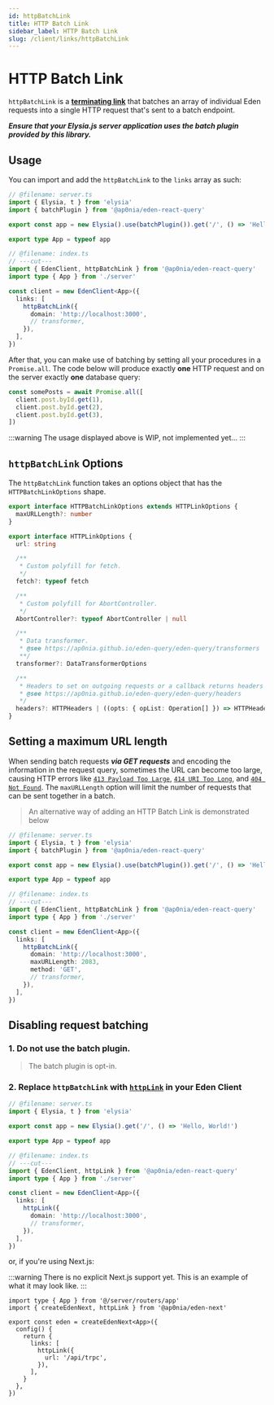 ```yaml
---
id: httpBatchLink
title: HTTP Batch Link
sidebar_label: HTTP Batch Link
slug: /client/links/httpBatchLink
---
```


# HTTP Batch Link

`httpBatchLink` is a [**terminating link**](./overview.md#the-terminating-link) that
batches an array of individual Eden requests into a single HTTP request that's sent
to a batch endpoint.

**_Ensure that your Elysia.js server application uses the batch plugin provided by this library._**

## Usage

You can import and add the `httpBatchLink` to the `links` array as such:

```typescript twoslash
// @filename: server.ts
import { Elysia, t } from 'elysia'
import { batchPlugin } from '@ap0nia/eden-react-query'

export const app = new Elysia().use(batchPlugin()).get('/', () => 'Hello, World!')

export type App = typeof app

// @filename: index.ts
// ---cut---
import { EdenClient, httpBatchLink } from '@ap0nia/eden-react-query'
import type { App } from './server'

const client = new EdenClient<App>({
  links: [
    httpBatchLink({
      domain: 'http://localhost:3000',
      // transformer,
    }),
  ],
})
```

After that, you can make use of batching by setting all your procedures in a `Promise.all`.
The code below will produce exactly **one** HTTP request and on the server exactly **one** database query:

```ts
const somePosts = await Promise.all([
  client.post.byId.get(1),
  client.post.byId.get(2),
  client.post.byId.get(3),
])
```

:::warning
The usage displayed above is WIP, not implemented yet...
:::

## `httpBatchLink` Options

The `httpBatchLink` function takes an options object that has the `HTTPBatchLinkOptions` shape.

```typescript
export interface HTTPBatchLinkOptions extends HTTPLinkOptions {
  maxURLLength?: number
}

export interface HTTPLinkOptions {
  url: string

  /**
   * Custom polyfill for fetch.
   */
  fetch?: typeof fetch

  /**
   * Custom polyfill for AbortController.
   */
  AbortController?: typeof AbortController | null

  /**
   * Data transformer.
   * @see https://ap0nia.github.io/eden-query/eden-query/transformers
   **/
  transformer?: DataTransformerOptions

  /**
   * Headers to set on outgoing requests or a callback returns headers to set.
   * @see https://ap0nia.github.io/eden-query/eden-query/headers
   */
  headers?: HTTPHeaders | ((opts: { opList: Operation[] }) => HTTPHeaders | Promise<HTTPHeaders>)
}
```

## Setting a maximum URL length

When sending batch requests **_via GET requests_** and encoding the information in the request query,
sometimes the URL can become too large, causing HTTP errors like
[`413 Payload Too Large`](https://developer.mozilla.org/en-US/docs/Web/HTTP/Status/413),
[`414 URI Too Long`](https://developer.mozilla.org/en-US/docs/Web/HTTP/Status/414),
and [`404 Not Found`](https://developer.mozilla.org/en-US/docs/Web/HTTP/Status/404).
The `maxURLLength` option will limit the number of requests that can be sent together in a batch.

> An alternative way of adding an HTTP Batch Link is demonstrated below

```typescript twoslash
// @filename: server.ts
import { Elysia, t } from 'elysia'
import { batchPlugin } from '@ap0nia/eden-react-query'

export const app = new Elysia().use(batchPlugin()).get('/', () => 'Hello, World!')

export type App = typeof app

// @filename: index.ts
// ---cut---
import { EdenClient, httpBatchLink } from '@ap0nia/eden-react-query'
import type { App } from './server'

const client = new EdenClient<App>({
  links: [
    httpBatchLink({
      domain: 'http://localhost:3000',
      maxURLLength: 2083,
      method: 'GET',
      // transformer,
    }),
  ],
})
```

## Disabling request batching

### 1. Do not use the batch plugin.

> The batch plugin is opt-in.

### 2. Replace `httpBatchLink` with [`httpLink`](./http-link.md) in your Eden Client

```typescript twoslash
// @filename: server.ts
import { Elysia, t } from 'elysia'

export const app = new Elysia().get('/', () => 'Hello, World!')

export type App = typeof app

// @filename: index.ts
// ---cut---
import { EdenClient, httpLink } from '@ap0nia/eden-react-query'
import type { App } from './server'

const client = new EdenClient<App>({
  links: [
    httpLink({
      domain: 'http://localhost:3000',
      // transformer,
    }),
  ],
})
```

or, if you're using Next.js:

:::warning
There is no explicit Next.js support yet. This is an example of what it may look like.
:::

```tsx
import type { App } from '@/server/routers/app'
import { createEdenNext, httpLink } from '@ap0nia/eden-next'

export const eden = createEdenNext<App>({
  config() {
    return {
      links: [
        httpLink({
          url: '/api/trpc',
        }),
      ],
    }
  },
})
```
